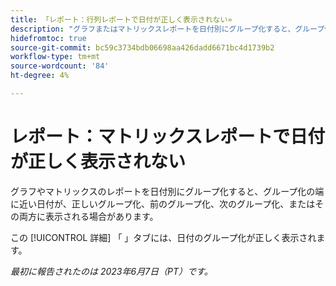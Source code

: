 ```yaml
---
title: 「レポート：行列レポートで日付が正しく表示されない»
description: "グラフまたはマトリックスレポートを日付別にグループ化すると、グループ化の端に近い日付が、正しいグループ化、前のグループ化、次のグループ化、またはその両方に表示される場合があります。"
hidefromtoc: true
source-git-commit: bc59c3734bdb06698aa426dadd6671bc4d1739b2
workflow-type: tm+mt
source-wordcount: '84'
ht-degree: 4%

---
```



# レポート：マトリックスレポートで日付が正しく表示されない

グラフやマトリックスのレポートを日付別にグループ化すると、グループ化の端に近い日付が、正しいグループ化、前のグループ化、次のグループ化、またはその両方に表示される場合があります。

この [!UICONTROL 詳細] 「 」タブには、日付のグループ化が正しく表示されます。

_最初に報告されたのは 2023年6月7日（PT）です。_

